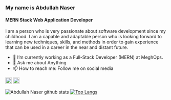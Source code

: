 ### My name is Abdullah Naser
#### MERN Stack Web Application Developer 
I am a person who is very passionate about software development since my childhood. I am a capable and adaptable person who is looking forward to learning new techniques, skills, and methods in order to gain experience that can be used in a career in the near and distant future.
- 🌱 I’m currently working as a Full-Stack Developer (MERN) at MeghOps. 
- 💬 Ask me about Anything 
- 📫 How to reach me: Follow me on social media 



[<img src='https://cdn.jsdelivr.net/npm/simple-icons@3.0.1/icons/hackerrank.svg' alt='github' height='20'>](https://www.hackerrank.com/naser4100)  [<img src='https://cdn.jsdelivr.net/npm/simple-icons@3.0.1/icons/twitter.svg' alt='twitter' height='20'>](https://twitter.com/naserexe)

![Abdullah Naser github stats](https://github-readme-stats.vercel.app/api?username=naserexe&show_icons=true&theme=radical)
[![Top Langs](https://github-readme-stats.vercel.app/api/top-langs/?username=naserexe&layout=compact)](https://github.com/naserexe/github-readme-stats)

  

